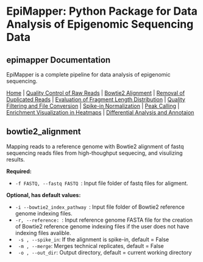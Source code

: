 # EpiMapper: Python Package for Data Analysis of Epigenomic Sequencing Data
## epimapper Documentation

EpiMapper is a complete pipeline for data analysis of epigenomic sequencing.


[Home](index.md) | [Quality Control of Raw Reads](fastqc.md) | [Bowtie2 Alignment](bowtie2_alignment.md) | [Removal of Duplicated Reads](remove_duplicates.md) | [Evaluation of Fragment Length Distribution](fragment_length.md) | [Quality Filtering and File Conversion](filtering.md) | [Spike-in Normalization](spike_in_calibration.md) | [Peak Calling](peak_calling.md) | [Enrichment Visualization in Heatmaps](heatmaps.md) | [Differential Analysis and Annotaion](differential_analysis.md)



## bowtie2_alignment

Mapping reads to a reference genome with Bowtie2 alignment of fastq sequencing reads files from high-thoughput sequecing, and visulizing results.

<p><strong>Required:</strong></p>
<ul>
  <li><code>-f FASTQ, --fastq FASTQ </code>: Input file folder of fastq files for aligment.</li>

  
</ul>

<p><strong>Optional, has default values:</strong></p>
<ul>
   <li><code>-i --bowtie2_index_pathway </code>: Input file folder of Bowtie2 reference genome indexing files.</li>
   <li><code>-r, --reference: </code>: Input reference genome FASTA file for the creation of Bowtie2 reference genome indexing files if the user does not have indexing files avalible.
  <li><code> -s , --spike_in</code>: If the alignment is spike-in, default = False </li>
  <li><code> -m , --merge</code>: Merges technical replicates, default = False </li>
  <li><code> -o , --out_dir</code>: Output directory, default = current working directory </li>
</ul>
